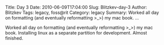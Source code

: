 Title: Day 3
Date: 2010-06-09T17:04:00
Slug: Blitzkev-day-3
Author: Blitzkev
Tags: legacy, foss@rit
Category: legacy
Summary: Worked all day on formatting (and eventually reformatting >_>) my mac book. ... 

Worked all day on formatting (and eventually reformatting >_>) my mac book.
Installing linux as a separate partition for development. Almost finished.


